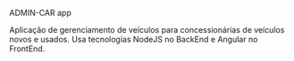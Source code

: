 ADMIN-CAR app


Aplicação de gerenciamento de veículos para concessionárias de veículos novos e usados.
Usa tecnologias NodeJS no BackEnd e Angular no FrontEnd.
